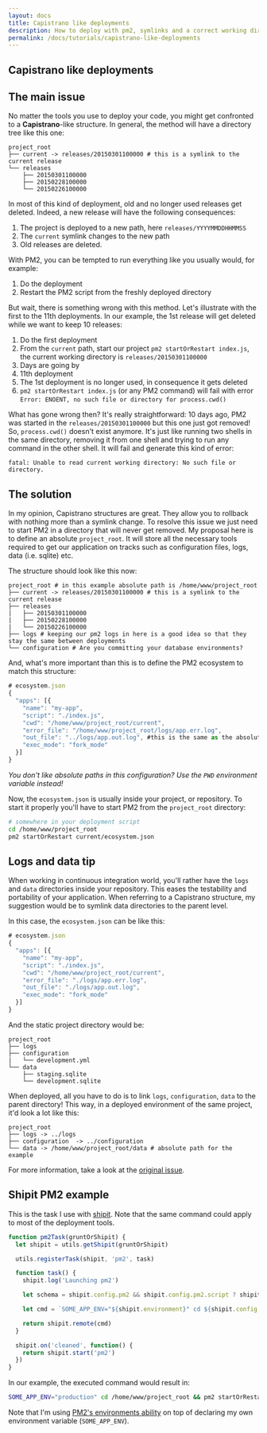 ```yaml
---
layout: docs
title: Capistrano like deployments
description: How to deploy with pm2, symlinks and a correct working directory
permalink: /docs/tutorials/capistrano-like-deployments
---
```


## Capistrano like deployments

## The main issue

No matter the tools you use to deploy your code, you might get confronted to a **Capistrano**-like structure. 
In general, the method will have a directory tree like this one:

```
project_root
├── current -> releases/20150301100000 # this is a symlink to the current release
└── releases
    ├── 20150301100000
    ├── 20150228100000
    └── 20150226100000
```

In most of this kind of deployment, old and no longer used releases get deleted. Indeed, a new release will have the following consequences:

1. The project is deployed to a new path, here `releases/YYYYMMDDHHMMSS`
2. The `current` symlink changes to the new path
3. Old releases are deleted.

With PM2, you can be tempted to run everything like you usually would, for example:

1. Do the deployment
2. Restart the PM2 script from the freshly deployed directory

But wait, there is something wrong with this method. Let's illustrate with the first to the 11th deployments. In our example, the 1st release will get deleted while we want to keep 10 releases:

1. Do the first deployment
2. From the `current` path, start our project `pm2 startOrRestart index.js`, the current working directory is `releases/20150301100000`
3. Days are going by
4. 11th deployment 
5. The 1st deployment is no longer used, in consequence it gets deleted
6. `pm2 startOrRestart index.js` (or any PM2 command) will fail with error `Error: ENOENT, no such file or directory for process.cwd()`

What has gone wrong then? 
It's really straightforward: 10 days ago, PM2 was started in the `releases/20150301100000` but this one just got removed! 
So, `process.cwd()` doesn't exist anymore. It's just like running two shells in the same directory, removing it from one shell and trying to run any command in the other shell. 
It will fail and generate this kind of error:

```
fatal: Unable to read current working directory: No such file or directory.
```

## The solution

In my opinion, Capistrano structures are great. They allow you to rollback with nothing more than a symlink change. 
To resolve this issue we just need to start PM2 in a directory that will never get removed.
My proposal here is to define an absolute `project_root`. It will store all the necessary tools required to get our application on tracks such as configuration files, logs, data (i.e. sqlite) etc. 

The structure should look like this now:

```
project_root # in this example absolute path is /home/www/project_root
├── current -> releases/20150301100000 # this is a symlink to the current release
├── releases
|   ├── 20150301100000
|   ├── 20150228100000
|   └── 20150226100000
├── logs # keeping our pm2 logs in here is a good idea so that they stay the same between deployments
└── configuration # Are you committing your database environments?
```

And, what's more important than this is to define the PM2 ecosystem to match this structure:

```js
# ecosystem.json
{
  "apps": [{
    "name": "my-app",
    "script": "./index.js",
    "cwd": "/home/www/project_root/current", 
    "error_file": "/home/www/project_root/logs/app.err.log",
    "out_file": "../logs/app.out.log", #this is the same as the absolute error_file path
    "exec_mode": "fork_mode"
  }]
}
```

*You don't like absolute paths in this configuration? Use the `PWD` environment variable instead!*

Now, the `ecosystem.json` is usually inside your project, or repository. To start it properly you'll have to start PM2 from the `project_root` directory:

```bash
# somewhere in your deployment script
cd /home/www/project_root
pm2 startOrRestart current/ecosystem.json
```

## Logs and data tip

When working in continuous integration world, you'll rather have the `logs` and `data` directories inside your repository. This eases the testability and portability of your application. When referring to a Capistrano structure, my suggestion would be to symlink data directories to the parent level.

In this case, the `ecosystem.json` can be like this:

```js
# ecosystem.json
{
  "apps": [{
    "name": "my-app",
    "script": "./index.js",
    "cwd": "/home/www/project_root/current",
    "error_file": "./logs/app.err.log",
    "out_file": "./logs/app.out.log", 
    "exec_mode": "fork_mode"
  }]
}
```

And the static project directory would be:

```
project_root 
├── logs 
├── configuration 
|   └── development.yml 
└── data 
    ├── staging.sqlite 
    └── development.sqlite 
```

When deployed, all you have to do is to link `logs`, `configuration`, `data` to the parent directory! 
This way, in a deployed environment of the same project, it'd look a lot like this:

```
project_root 
├── logs -> ../logs
├── configuration  -> ../configuration
└── data -> /home/www/project_root/data # absolute path for the example
```

For more information, take a look at the [original issue](https://github.com/Unitech/pm2/issues/1623).

## Shipit PM2 example

This is the task I use with [shipit](https://github.com/shipitjs/shipit). Note that the same command could apply to most of the deployment tools.

```javascript
function pm2Task(gruntOrShipit) {
  let shipit = utils.getShipit(gruntOrShipit)

  utils.registerTask(shipit, 'pm2', task)

  function task() {
    shipit.log('Launching pm2') 

    let schema = shipit.config.pm2 && shipit.config.pm2.script ? shipit.config.pm2.script : 'ecosystem.json'

    let cmd = `SOME_APP_ENV="${shipit.environment}" cd ${shipit.config.deployTo} && pm2 startOrRestart --env ${shipit.environment} current/${schema}`

    return shipit.remote(cmd)
  }

  shipit.on('cleaned', function() {
    return shipit.start('pm2') 
  })
}
```

In our example, the executed command would result in:

```bash
SOME_APP_ENV="production" cd /home/www/project_root && pm2 startOrRestart --env production current/ecosystem.json`
```

Note that I'm using [PM2's environments ability](http://pm2.keymetrics.io/docs/usage/application-declaration/#switching-to-different-environments) on top of declaring my own environment variable (`SOME_APP_ENV`).
